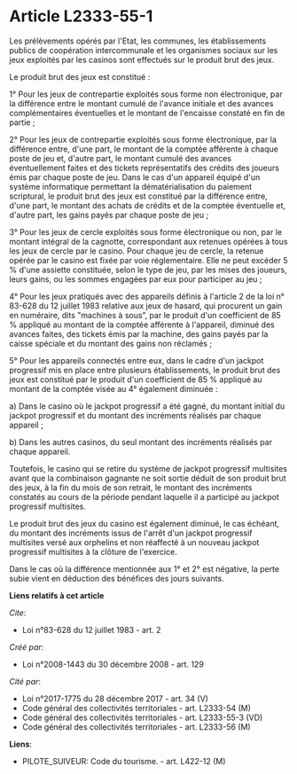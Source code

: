 # Article L2333-55-1

Les prélèvements opérés par l'Etat, les communes, les établissements publics de  coopération intercommunale et les organismes
sociaux sur les jeux exploités par  les casinos sont effectués sur le produit brut des jeux.

Le  produit brut des jeux est constitué :

1° Pour les jeux de  contrepartie exploités sous forme non électronique, par la différence entre le  montant cumulé de
l'avance initiale et des avances complémentaires éventuelles  et le montant de l'encaisse constaté en fin de partie ;

2°  Pour les jeux de contrepartie exploités sous forme électronique, par la  différence entre, d'une part, le montant de la
comptée afférente à chaque poste  de jeu et, d'autre part, le montant cumulé des avances éventuellement faites et  des
tickets représentatifs des crédits des joueurs émis par chaque poste de jeu.  Dans le cas d'un appareil équipé d'un système
informatique permettant la  dématérialisation du paiement scriptural, le produit brut des jeux est constitué  par la
différence entre, d'une part, le montant des achats de crédits et de la  comptée éventuelle et, d'autre part, les gains payés
par chaque poste de jeu  ;

3° Pour les jeux de cercle exploités sous forme  électronique ou non, par le montant intégral de la cagnotte, correspondant
aux  retenues opérées à tous les jeux de cercle par le casino. Pour chaque jeu de  cercle, la retenue opérée par le casino
est fixée par voie réglementaire. Elle  ne peut excéder 5 % d'une assiette constituée, selon le type de jeu, par les  mises
des joueurs, leurs gains, ou les sommes engagées par eux pour participer  au jeu ;

4° Pour les jeux pratiqués avec des appareils  définis à l'article  2 de la loi n° 83-628 du 12 juillet 1983 relative aux
jeux de hasard, qui procurent un gain en  numéraire, dits "machines à sous”, par le produit d'un  coefficient de 85 %
appliqué au montant de la comptée afférente à l'appareil,  diminué des avances faites, des tickets émis par la machine, des
gains payés par  la caisse spéciale et du montant des gains non réclamés ;

5°  Pour les appareils connectés entre eux, dans le cadre d'un jackpot progressif  mis en place entre plusieurs
établissements, le produit brut des jeux est  constitué par le produit d'un coefficient de 85 % appliqué au montant de la
comptée visée au 4° également diminuée :

a) Dans le casino  où le jackpot progressif a été gagné, du montant initial du jackpot progressif  et du montant des
incréments réalisés par chaque appareil ;

b) Dans les autres casinos, du seul montant des incréments réalisés par chaque  appareil.

Toutefois, le casino qui se retire du système de  jackpot progressif multisites avant que la combinaison gagnante ne soit
sortie  déduit de son produit brut des jeux, à la fin du mois de son retrait, le montant  des incréments constatés au cours
de la période pendant laquelle il a participé  au jackpot progressif multisites.

Le produit brut des jeux  du casino est également diminué, le cas échéant, du montant des incréments issus  de l'arrêt d'un
jackpot progressif multisites versé aux orphelins et non  réaffecté à un nouveau jackpot progressif multisites à la clôture
de  l'exercice.

Dans le cas où la différence mentionnée aux 1°  et 2° est négative, la perte subie vient en déduction des bénéfices des jours
suivants.

**Liens relatifs à cet article**

_Cite_:

  - Loi n°83-628 du 12 juillet 1983 - art. 2

_Créé par_:

  - Loi n°2008-1443 du 30 décembre 2008 - art. 129

_Cité par_:

  - Loi n°2017-1775 du 28 décembre 2017 - art. 34 (V)
  - Code général des collectivités territoriales - art. L2333-54 (M)
  - Code général des collectivités territoriales - art. L2333-55-3 (VD)
  - Code général des collectivités territoriales - art. L2333-56 (M)

**Liens**:

  - PILOTE_SUIVEUR: Code du tourisme. - art. L422-12 (M)
